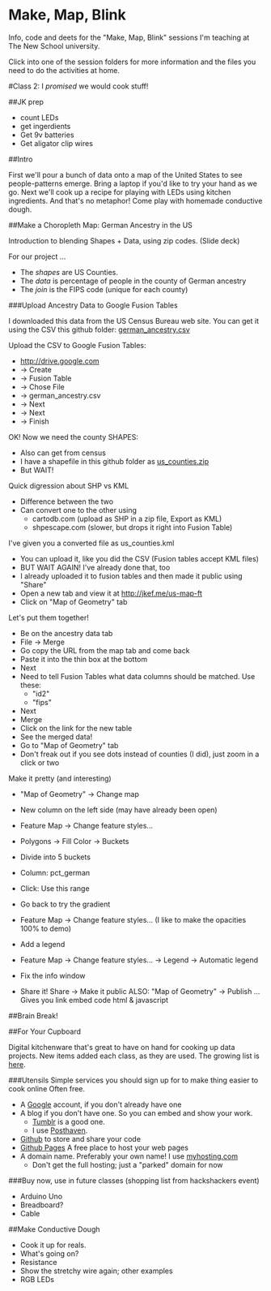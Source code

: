 Make, Map, Blink
==============

Info, code and deets for the "Make, Map, Blink" sessions I'm teaching at The New School university.

Click into one of the session folders for more information and the files you need to do the activities at home.

#Class 2: I *promised* we would cook stuff!

##JK prep

- count LEDs
- get ingerdients
- Get 9v batteries
- Get aligator clip wires

##Intro

First we'll pour a bunch of data onto a map of the United States to see people-patterns emerge. Bring a laptop if you'd like to try your hand as we go. Next we'll cook up a recipe for playing with LEDs using kitchen ingredients. And that's no metaphor! Come play with homemade conductive dough.

##Make a Choropleth Map: German Ancestry in the US

Introduction to blending Shapes + Data, using zip codes. (Slide deck)

For our project ...

- The *shapes* are US Counties. 
- The *data* is percentage of people in the county of German ancestry
- The *join* is the FIPS code (unique for each county)

###Upload Ancestry Data to Google Fusion Tables

I downloaded this data from the US Census Bureau web site. You can get it using the CSV this github folder: [german_ancestry.csv](https://github.com/jkeefe/make-map-blink/blob/master/class-02/german_ancestry.csv?raw=true)

Upload the CSV to Google Fusion Tables:
    
- http://drive.google.com
- -> Create
- -> Fusion Table
- -> Chose File
- -> german_ancestry.csv
- -> Next
- -> Next
- -> Finish
    
OK! Now we need the county SHAPES:

- Also can get from census
- I have a shapefile in this github folder as [us_counties.zip](https://github.com/jkeefe/make-map-blink/blob/master/class-02/us_counties.zip?raw=true)
- But WAIT!
    
Quick digression about SHP vs KML

- Difference between the two
- Can convert one to the other using 
    - cartodb.com (upload as SHP in a zip file, Export as KML)
    - shpescape.com (slower, but drops it right into Fusion Table)

I've given you a converted file as us_counties.kml

- You can upload it, like you did the CSV (Fusion tables accept KML files)
- BUT WAIT AGAIN! I've already done that, too
- I already uploaded it to fusion tables and then made it public using "Share"
- Open a new tab and view it at http://jkef.me/us-map-ft
- Click on "Map of Geometry" tab
        
Let's put them together!

- Be on the ancestry data tab
- File -> Merge
- Go copy the URL from the map tab and come back
- Paste it into the thin box at the bottom
- Next
- Need to tell Fusion Tables what data columns should be matched. Use these:
    - "id2"
    - "fips"
- Next
- Merge
- Click on the link for the new table
- See the merged data!
- Go to "Map of Geometry" tab
- Don't freak out if you see dots instead of counties (I did), just zoom in a click or two
    
Make it pretty (and interesting)

- "Map of Geometry" -> Change map
- New column on the left side (may have already been open)
- Feature Map -> Change feature styles...
- Polygons -> Fill Color -> Buckets
- Divide into 5 buckets
- Column: pct_german
- Click: Use this range

- Go back to try the gradient
- Feature Map -> Change feature styles... (I like to make the opacities 100% to demo)
 
- Add a legend
- Feature Map -> Change feature styles... -> Legend -> Automatic legend

- Fix the info window

- Share it!
    Share -> Make it public
    ALSO:
    "Map of Geometry" -> Publish ...
        Gives you
            link
            embed code
            html & javascript

##Brain Break!

##For Your Cupboard

Digital kitchenware that's great to have on hand for cooking up data projects. New items added each class, as they are used. The growing list is [here](link). 

###Utensils
Simple services you should sign up for to make thing easier to cook online Often free. 

- A [Google](http://accounts.google.com) account, if you don't already have one
- A blog if you don't have one. So you can embed and show your work.
	- [Tumblr](http://tumblr.com) is a good one. 
	- I use [Posthaven](http://posthaven.com).
- [Github](http://github.com) to store and share your code
- [Github Pages](https://pages.github.com/) A free place to host your web pages
- A domain name. Preferably your own name! I use [myhosting.com](http://myhosting.com)
	- Don't get the full hosting; just a "parked" domain for now

###Buy now, use in future classes
(shopping list from hackshackers event)

- Arduino Uno
- Breadboard?
- Cable


##Make Conductive Dough

* Cook it up for reals.
* What's going on?
* Resistance
* Show the stretchy wire again; other examples
* RGB LEDs


